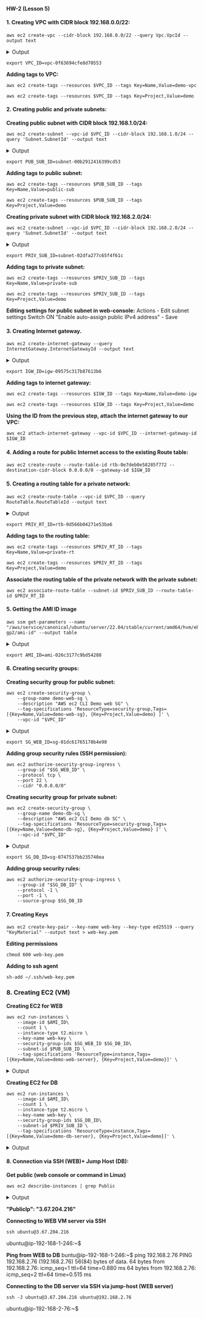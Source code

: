 #### HW-2 (Lesson 5)

#### 1.	Creating VPC with CIDR block 192.168.0.0/22:
```
aws ec2 create-vpc --cidr-block 192.168.0.0/22 --query Vpc.VpcId --output text
```
<details>
<summary>Output</summary>
vpc-0f63694cfe8d70553
</details>

```
export VPC_ID=vpc-0f63694cfe8d70553
```

__Adding tags to VPC:__
```
aws ec2 create-tags --resources $VPC_ID --tags Key=Name,Value=demo-vpc
```
```
aws ec2 create-tags --resources $VPC_ID --tags Key=Project,Value=demo
```

#### 2.	Creating public and private subnets:
__Creating  public subnet with CIDR block 192.168.1.0/24:__
```
aws ec2 create-subnet --vpc-id $VPC_ID --cidr-block 192.168.1.0/24 --query 'Subnet.SubnetId' --output text
```
<details>
<summary>Output</summary>
subnet-00b2912416399cd53
</details>

```
export PUB_SUB_ID=subnet-00b2912416399cd53
```

__Adding tags to public subnet:__
```
aws ec2 create-tags --resources $PUB_SUB_ID --tags Key=Name,Value=public-sub
```
```
aws ec2 create-tags --resources $PUB_SUB_ID --tags Key=Project,Value=demo
```

__Creating private subnet with CIDR block 192.168.2.0/24:__
```
aws ec2 create-subnet --vpc-id $VPC_ID --cidr-block 192.168.2.0/24 --query 'Subnet.SubnetId' --output text
```
<details>
<summary>Output</summary>
subnet-02dfa277c65f4f61c
</details>

```
export PRIV_SUB_ID=subnet-02dfa277c65f4f61c
```

__Adding tags to private subnet:__
```
aws ec2 create-tags --resources $PRIV_SUB_ID --tags Key=Name,Value=private-sub
```
```
aws ec2 create-tags --resources $PRIV_SUB_ID --tags Key=Project,Value=demo
```

__Editing settings for public subnet in web-console:__
Actions - Edit subnet settings
Switch ON "Enable auto-assign public IPv4 address" - Save


#### 3. Creating Internet gateway.
```
aws ec2 create-internet-gateway --query InternetGateway.InternetGatewayId --output text
```
<details>
<summary>Output</summary>
igw-09575c317b87613b6
</details>

```
export IGW_ID=igw-09575c317b87613b6
```

__Adding tags to internet gateway:__
```
aws ec2 create-tags --resources $IGW_ID --tags Key=Name,Value=demо-igw
```
```
aws ec2 create-tags --resources $IGW_ID --tags Key=Project,Value=demo
```

__Using the ID from the previous step, attach the internet gateway to our VPC:__
```
aws ec2 attach-internet-gateway --vpc-id $VPC_ID --internet-gateway-id $IGW_ID
```


#### 4. Adding a route for public Internet access to the existing Route table:
```
aws ec2 create-route --route-table-id rtb-0e7deb0e58285f772 --destination-cidr-block 0.0.0.0/0 --gateway-id $IGW_ID
```

#### 5. Creating a routing table for a private network:
```
aws ec2 create-route-table --vpc-id $VPC_ID --query RouteTable.RouteTableId --output text
```
<details>
<summary>Output</summary>
rtb-0d566b04271e53ba6
</details>

```
export PRIV_RT_ID=rtb-0d566b04271e53ba6
```

__Adding tags to the routing table:__
```
aws ec2 create-tags --resources $PRIV_RT_ID --tags Key=Name,Value=private-rt
```
```
aws ec2 create-tags --resources $PRIV_RT_ID --tags Key=Project,Value=demo
```

__Associate the routing table of the private network with the private subnet:__
```
aws ec2 associate-route-table --subnet-id $PRIV_SUB_ID --route-table-id $PRIV_RT_ID
```


#### 5. Getting the AMI ID image
```
aws ssm get-parameters --name "/aws/service/canonical/ubuntu/server/22.04/stable/current/amd64/hvm/ebs-gp2/ami-id" --output table
```
<details>
<summary>Output</summary>
ami-026c3177c9bd54288
</details>

```
export AMI_ID=ami-026c3177c9bd54288
```

#### 6.	Creating security groups:
__Creating security group for  public subnet:__
```
aws ec2 create-security-group \
    --group-name demo-web-sg \
    --description "AWS ec2 CLI Demo web SG" \
    --tag-specifications 'ResourceType=security-group,Tags=[{Key=Name,Value=demo-web-sg}, {Key=Project,Value=demo} ]' \
    --vpc-id "$VPC_ID"
```

<details>
<summary>Output</summary>
sg-01dc61765178b4e98
</details>

```
export SG_WEB_ID=sg-01dc61765178b4e98
```

__Adding group security rules (SSH permission):__
```
aws ec2 authorize-security-group-ingress \
    --group-id "$SG_WEB_ID" \
    --protocol tcp \
    --port 22 \
    --cidr "0.0.0.0/0"
```

__Creating security group for private subnet:__
```
aws ec2 create-security-group \
    --group-name demo-db-sg \
    --description "AWS ec2 CLI Demo db SC" \
    --tag-specifications 'ResourceType=security-group,Tags=[{Key=Name,Value=demo-db-sg}, {Key=Project,Value=demo} ]' \
    --vpc-id "$VPC_ID"
```

<details>
<summary>Output</summary>
sg-0747537bb235740ea
</details>

```
export SG_DB_ID=sg-0747537bb235740ea
```

__Adding group security rules:__
```
aws ec2 authorize-security-group-ingress \
    --group-id "$SG_DB_ID" \
    --protocol -1 \
    --port -1 \
    --source-group $SG_DB_ID
```


#### 7. Creating Keys
```
aws ec2 create-key-pair --key-name web-key --key-type ed25519 --query "KeyMaterial" --output text > web-key.pem
```

__Editing permissions__
```
chmod 600 web-key.pem
```

__Adding to ssh agent__
```
sh-add ~/.ssh/web-key.pem
```


### 8. Creating EC2 (VM)
__Creating EC2 for WEB__
```
aws ec2 run-instances \
    --image-id $AMI_ID\
    --count 1 \
    --instance-type t2.micro \
    --key-name web-key \
    --security-group-ids $SG_WEB_ID $SG_DB_ID\
    --subnet-id $PUB_SUB_ID \
    --tag-specifications 'ResourceType=instance,Tags=[{Key=Name,Value=demo-web-server}, {Key=Project,Value=demo}]' \
```

<details>
<summary>Output</summary>
{
    "Groups": [],
    "Instances": [
        {
            "AmiLaunchIndex": 0,
            "ImageId": "ami-026c3177c9bd54288",
            "InstanceId": "i-0324decfc754c7ae0",
            "InstanceType": "t2.micro",
            "KeyName": "web-key",
            "LaunchTime": "2024-04-22T12:32:20.000Z",
            "Monitoring": {
                "State": "disabled"
            },
            "Placement": {
                "AvailabilityZone": "eu-central-1c",
                "GroupName": "",
                "Tenancy": "default"
            },
            "PrivateDnsName": "ip-192-168-1-246.eu-central-1.compute.internal",
            "PrivateIpAddress": "192.168.1.246",
            "ProductCodes": [],
            "PublicDnsName": "",
            "State": {
                "Code": 0,
                "Name": "pending"
            },
            "StateTransitionReason": "",
            "SubnetId": "subnet-00b2912416399cd53",
            "VpcId": "vpc-0f63694cfe8d70553",
            "Architecture": "x86_64",
            "BlockDeviceMappings": [],
            "ClientToken": "b0485db7-f856-46fe-beb6-ffb8b9c4f6ca",
            "EbsOptimized": false,
            "EnaSupport": true,
            "Hypervisor": "xen",
            "NetworkInterfaces": [
                {
                    "Attachment": {
                        "AttachTime": "2024-04-22T12:32:20.000Z",
                        "AttachmentId": "eni-attach-0b53b0e6153bd0bf5",
                        "DeleteOnTermination": true,
                        "DeviceIndex": 0,
                        "Status": "attaching",
                        "NetworkCardIndex": 0
                    },
                    "Description": "",
                    "Groups": [
                        {
                            "GroupName": "demo-web-sg",
                            "GroupId": "sg-01dc61765178b4e98"
                        },
                        {
                            "GroupName": "demo-db-sg",
                            "GroupId": "sg-0747537bb235740ea"
                        }
                    ],
                    "Ipv6Addresses": [],
                    "MacAddress": "0a:22:a1:d3:be:f5",
                    "NetworkInterfaceId": "eni-057db6af9912af99c",
                    "OwnerId": "775696009145",
                    "PrivateIpAddress": "192.168.1.246",
                    "PrivateIpAddresses": [
                        {
                            "Primary": true,
                            "PrivateIpAddress": "192.168.1.246"
                        }
                    ],
                    "SourceDestCheck": true,
                    "Status": "in-use",
                    "SubnetId": "subnet-00b2912416399cd53",
                    "VpcId": "vpc-0f63694cfe8d70553",
                    "InterfaceType": "interface"
                }
            ],
            "RootDeviceName": "/dev/sda1",
            "RootDeviceType": "ebs",
            "SecurityGroups": [
                {
                    "GroupName": "demo-web-sg",
                    "GroupId": "sg-01dc61765178b4e98"
                },
                {
                    "GroupName": "demo-db-sg",
                    "GroupId": "sg-0747537bb235740ea"
                }
            ],
            "SourceDestCheck": true,
            "StateReason": {
                "Code": "pending",
                "Message": "pending"
            },
            "Tags": [
                {
                    "Key": "Project",
                    "Value": "demo"
                },
                {
                    "Key": "Name",
                    "Value": "web-server"
                }
            ],
            "VirtualizationType": "hvm",
            "CpuOptions": {
                "CoreCount": 1,
                "ThreadsPerCore": 1
            },
            "CapacityReservationSpecification": {
                "CapacityReservationPreference": "open"
            },
            "MetadataOptions": {
                "State": "pending",
                "HttpTokens": "optional",
                "HttpPutResponseHopLimit": 1,
                "HttpEndpoint": "enabled",
                "HttpProtocolIpv6": "disabled",
                "InstanceMetadataTags": "disabled"
            },
            "EnclaveOptions": {
                "Enabled": false
            },
            "BootMode": "uefi-preferred",
            "PrivateDnsNameOptions": {
                "HostnameType": "ip-name",
                "EnableResourceNameDnsARecord": false,
                "EnableResourceNameDnsAAAARecord": false
            }
        }
    ],
    "OwnerId": "775696009145",
    "ReservationId": "r-0e0f76a619bdce706"
}

</details>

__Creating EC2 for DB__
```
aws ec2 run-instances \
    --image-id $AMI_ID\
    --count 1 \
    --instance-type t2.micro \
    --key-name web-key \
    --security-group-ids $SG_DB_ID\
    --subnet-id $PRIV_SUB_ID \
    --tag-specifications 'ResourceType=instance,Tags=[{Key=Name,Value=demo-db-server}, {Key=Project,Value=demo}]' \
```

<details>
<summary>Output</summary>
{
    "Groups": [],
    "Instances": [
        {
            "AmiLaunchIndex": 0,
            "ImageId": "ami-026c3177c9bd54288",
            "InstanceId": "i-0f59fdbac07b6b81a",
            "InstanceType": "t2.micro",
            "KeyName": "web-key",
            "LaunchTime": "2024-04-22T12:35:56.000Z",
            "Monitoring": {
                "State": "disabled"
            },
            "Placement": {
                "AvailabilityZone": "eu-central-1c",
                "GroupName": "",
                "Tenancy": "default"
            },
            "PrivateDnsName": "ip-192-168-2-76.eu-central-1.compute.internal",
            "PrivateIpAddress": "192.168.2.76",
            "ProductCodes": [],
            "PublicDnsName": "",
            "State": {
                "Code": 0,
                "Name": "pending"
            },
            "StateTransitionReason": "",
            "SubnetId": "subnet-02dfa277c65f4f61c",
            "VpcId": "vpc-0f63694cfe8d70553",
            "Architecture": "x86_64",
            "BlockDeviceMappings": [],
            "ClientToken": "0940ca0d-600f-4017-b207-6a5d20b999b0",
            "EbsOptimized": false,
            "EnaSupport": true,
            "Hypervisor": "xen",
            "NetworkInterfaces": [
                {
                    "Attachment": {
                        "AttachTime": "2024-04-22T12:35:56.000Z",
                        "AttachmentId": "eni-attach-0abc95d886645d48a",
                        "DeleteOnTermination": true,
                        "DeviceIndex": 0,
                        "Status": "attaching",
                        "NetworkCardIndex": 0
                    },
                    "Description": "",
                    "Groups": [
                        {
                            "GroupName": "demo-db-sg",
                            "GroupId": "sg-0747537bb235740ea"
                        }
                    ],
                    "Ipv6Addresses": [],
                    "MacAddress": "0a:df:71:c6:e9:f1",
                    "NetworkInterfaceId": "eni-0c74c7f612527d3ae",
                    "OwnerId": "775696009145",
                    "PrivateIpAddress": "192.168.2.76",
                    "PrivateIpAddresses": [
                        {
                            "Primary": true,
                            "PrivateIpAddress": "192.168.2.76"
                        }
                    ],
                    "SourceDestCheck": true,
                    "Status": "in-use",
                    "SubnetId": "subnet-02dfa277c65f4f61c",
                    "VpcId": "vpc-0f63694cfe8d70553",
                    "InterfaceType": "interface"
                }
            ],
            "RootDeviceName": "/dev/sda1",
            "RootDeviceType": "ebs",
            "SecurityGroups": [
                {
                    "GroupName": "demo-db-sg",
                    "GroupId": "sg-0747537bb235740ea"
                }
            ],
            "SourceDestCheck": true,
            "StateReason": {
                "Code": "pending",
                "Message": "pending"
            },
            "Tags": [
                {
                    "Key": "Project",
                    "Value": "demo"
                },
                {
                    "Key": "Name",
                    "Value": "demo-db-server"
                }
            ],
            "VirtualizationType": "hvm",
            "CpuOptions": {
                "CoreCount": 1,
                "ThreadsPerCore": 1
            },
            "CapacityReservationSpecification": {
                "CapacityReservationPreference": "open"
            },
            "MetadataOptions": {
                "State": "pending",
                "HttpTokens": "optional",
                "HttpPutResponseHopLimit": 1,
                "HttpEndpoint": "enabled",
                "HttpProtocolIpv6": "disabled",
                "InstanceMetadataTags": "disabled"
            },
            "EnclaveOptions": {
                "Enabled": false
            },
            "BootMode": "uefi-preferred",
            "PrivateDnsNameOptions": {
                "HostnameType": "ip-name",
                "EnableResourceNameDnsARecord": false,
                "EnableResourceNameDnsAAAARecord": false
            }
        }
    ],
    "OwnerId": "775696009145",
    "ReservationId": "r-0c306bfe76c87fd68"
}

</details>


#### 8. Connection via SSH (WEB)+ Jump Host (DB):
__Get public (web console or command in Linux)__
```
aws ec2 describe-instances | grep Public
```
<details>
<summary>Output</summary>
"PublicDnsName": "",
                    "PublicDnsName": "",
                    "PublicIpAddress": "3.67.204.216",
                                "PublicDnsName": "",
                                "PublicIp": "3.67.204.216"
                                        "PublicDnsName": "",
                                        "PublicIp": "3.67.204.216"
                    "PublicDnsName": "",
</details>



__"PublicIp": "3.67.204.216"__

__Connecting to WEB VM server via SSH__
```
ssh ubuntu@3.67.204.216
```
ubuntu@ip-192-168-1-246:~$

__Ping from WEB to DB__
buntu@ip-192-168-1-246:~$ ping  192.168.2.76
PING 192.168.2.76 (192.168.2.76) 56(84) bytes of data.
64 bytes from 192.168.2.76: icmp_seq=1 ttl=64 time=0.880 ms
64 bytes from 192.168.2.76: icmp_seq=2 ttl=64 time=0.515 ms


__Connecting to the DB server via SSH via jump-host (WEB server)__
```
ssh -J ubuntu@3.67.204.216 ubuntu@192.168.2.76
```
ubuntu@ip-192-168-2-76:~$
